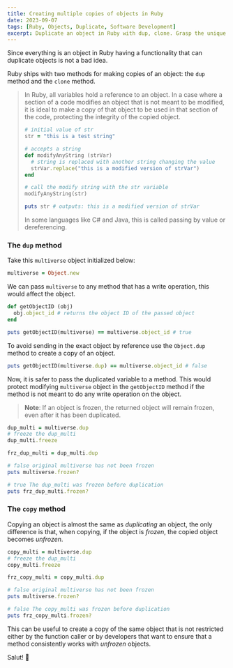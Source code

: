 ```yaml
---
title: Creating multiple copies of objects in Ruby
date: 2023-09-07
tags: [Ruby, Objects, Duplicate, Software Development]
excerpt: Duplicate an object in Ruby with dup, clone. Grasp the unique scenario that which each of the methods shines.
---
```


Since everything is an object in Ruby having a functionality that can duplicate objects is not a bad idea.

Ruby ships with two methods for making copies of an object: the `dup` method and the `clone` method.

> In Ruby, all variables hold a reference to an object. In a case where a section of a code modifies an object that is not meant to be modified, it is ideal to make a copy of that object to be used in that section of the code, protecting the integrity of the copied object.
>
> ```ruby
> # initial value of str
> str = "this is a test string"
> 
> # accepts a string
> def modifyAnyString (strVar) 
> 	# string is replaced with another string changing the value
> 	strVar.replace("this is a modified version of strVar")
> end
> 
> # call the modify string with the str variable
> modifyAnyString(str)
> 
> puts str # outputs: this is a modified version of strVar
> ```
>
> In some languages like C# and Java, this is called passing by value or dereferencing.





### The `dup` method

Take this `multiverse` object initialized below:

```ruby
multiverse = Object.new
```

We can pass `multiverse` to any method that has a write operation, this would affect the object.

```ruby
def getObjectID (obj)
  obj.object_id # returns the object ID of the passed object
end

puts getObjectID(multiverse) == multiverse.object_id # true
```

To avoid sending in the exact object by reference use the `Object.dup` method to create a copy of an object.

```ruby
puts getObjectID(multiverse.dup) == multiverse.object_id # false
```

Now, it is safer to pass the duplicated variable to a method. This would protect modifying `multiverse` object in the `getObjectID` method if the method is not meant to do any write operation on the object.

> **Note**: If an object is frozen, the returned object will remain frozen, even after it has been duplicated.

```ruby
dup_multi = multiverse.dup
# freeze the dup_multi
dup_multi.freeze

frz_dup_multi = dup_multi.dup

# false original multiverse has not been frozen
puts multiverse.frozen? 

# true The dup_multi was frozen before duplication
puts frz_dup_multi.frozen? 
```



### The `copy` method

Copying an object is almost the same as _duplicating_ an object, the only difference is that, when copying, if the object is _frozen_, the copied object becomes _unfrozen_.

```ruby
copy_multi = multiverse.dup
# freeze the dup_multi
copy_multi.freeze

frz_copy_multi = copy_multi.dup

# false original multiverse has not been frozen
puts multiverse.frozen?

# false The copy_multi was frozen before duplication
puts frz_copy_multi.frozen? 
```

This can be useful to create a copy of the same object that is not restricted either by the function caller or by developers that want to ensure that a method consistently works with _unfrozen_ objects.

Salut! 🙇 



